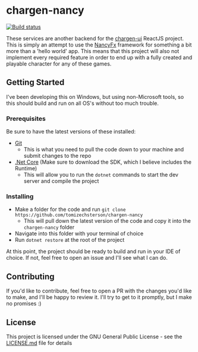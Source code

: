 # chargen-nancy

[![Build status](https://ci.appveyor.com/api/projects/status/3gglyn3p7qjew4wc?svg=true)](https://ci.appveyor.com/project/tomizechsterson/chargen-nancy)

These services are another backend for the [chargen-ui](https://github.com/tomizechsterson/chargen-ui) ReactJS project. This is simply an attempt to use the [NancyFx](http://nancyfx.org/) framework for something a bit more than a 'hello world' app. This means that this project will also not implement every required feature in order to end up with a fully created and playable character for any of these games.

## Getting Started

I've been developing this on Windows, but using non-Microsoft tools, so this should build and run on all OS's without too much trouble.

### Prerequisites

Be sure to have the latest versions of these installed:
- [Git](https://git-scm.com/)
   - This is what you need to pull the code down to your machine and submit changes to the repo
- [.Net Core](https://www.microsoft.com/net/download) (Make sure to download the SDK, which I believe includes the Runtime)
  - This will allow you to run the `dotnet` commands to start the dev server and compile the project
  
### Installing

- Make a folder for the code and run `git clone https://github.com/tomizechsterson/chargen-nancy`
  - This will pull down the latest version of the code and copy it into the `chargen-nancy` folder
- Navigate into this folder with your terminal of choice
- Run `dotnet restore` at the root of the project

At this point, the project should be ready to build and run in your IDE of choice. If not, feel free to open an issue and I'll see what I can do.

## Contributing

If you'd like to contribute, feel free to open a PR with the changes you'd like to make, and I'll be happy to review it. I'll try to get to it promptly, but I make no promises :)

## License

This project is licensed under the GNU General Public License - see the [LICENSE.md](LICENSE.md) file for details
